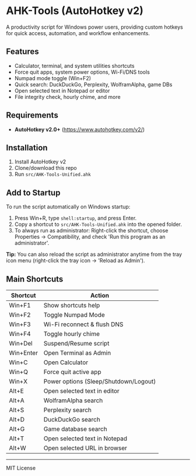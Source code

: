 # AHK-Tools (AutoHotkey v2)

A productivity script for Windows power users, providing custom hotkeys for quick access, automation, and workflow enhancements.

## Features
- Calculator, terminal, and system utilities shortcuts
- Force quit apps, system power options, Wi-Fi/DNS tools
- Numpad mode toggle (Win+F2)
- Quick search: DuckDuckGo, Perplexity, WolframAlpha, game DBs
- Open selected text in Notepad or editor
- File integrity check, hourly chime, and more

## Requirements
- **AutoHotkey v2.0+** (https://www.autohotkey.com/v2/)

## Installation
1. Install AutoHotkey v2
2. Clone/download this repo
3. Run `src/AHK-Tools-Unified.ahk`

## Add to Startup
To run the script automatically on Windows startup:
1. Press Win+R, type `shell:startup`, and press Enter.
2. Copy a shortcut to `src/AHK-Tools-Unified.ahk` into the opened folder.
3. To always run as administrator: Right-click the shortcut, choose Properties → Compatibility, and check 'Run this program as an administrator'.

**Tip:** You can also reload the script as administrator anytime from the tray icon menu (right-click the tray icon → 'Reload as Admin').

## Main Shortcuts
| Shortcut      | Action                                 |
|--------------|----------------------------------------|
| Win+F1       | Show shortcuts help                    |
| Win+F2       | Toggle Numpad Mode                     |
| Win+F3       | Wi-Fi reconnect & flush DNS            |
| Win+F4       | Toggle hourly chime                    |
| Win+Del      | Suspend/Resume script                  |
| Win+Enter    | Open Terminal as Admin                 |
| Win+C        | Open Calculator                        |
| Win+Q        | Force quit active app                  |
| Win+X        | Power options (Sleep/Shutdown/Logout)  |
| Alt+E        | Open selected text in editor           |
| Alt+A        | WolframAlpha search                    |
| Alt+S        | Perplexity search                      |
| Alt+D        | DuckDuckGo search                      |
| Alt+G        | Game database search                   |
| Alt+T        | Open selected text in Notepad          |
| Alt+W        | Open selected URL in browser           |

---
MIT License

